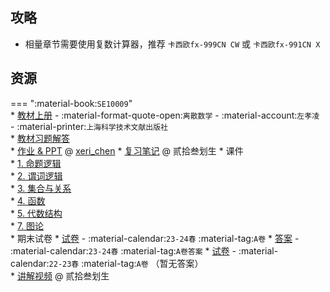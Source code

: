 ## 攻略
- 相量章节需要使用复数计算器，推荐 `卡西欧fx-999CN CW` 或 `卡西欧fx-991CN X`

## 资源  
=== ":material-book:`SE10009`"  
    * [教材上册](http://api.cqu-openlib.cn/file?key=iG5xX2l1584h) - :material-format-quote-open:`离散数学` - :material-account:`左孝凌` - :material-printer:`上海科学技术文献出版社`  
        * [教材习题解答](http://api.cqu-openlib.cn/file?key=ilUVo2l158ra)  
    * [作业 & PPT](https://gitee.com/xeri_chen/discretemathcourse2022) @ [xeri_chen](../contributor/xeri_chen.md)
    * [复习笔记](http://api.cqu-openlib.cn/file?key=iYAdG2l16rud) @ 贰拾叁划生
    * 课件  
        * [1. 命题逻辑](http://api.cqu-openlib.cn/file?key=i2VLG2l47lwd)  
        * [2. 谓词逻辑](http://api.cqu-openlib.cn/file?key=iMBGl2l47m0h)  
        * [3. 集合与关系](http://api.cqu-openlib.cn/file?key=iA1QJ2l47m5c)  
        * [4. 函数](http://api.cqu-openlib.cn/file?key=ibbMo2l47m8f)  
        * [5. 代数结构](http://api.cqu-openlib.cn/file?key=itb3k2l47mgd)  
        * [7. 图论](http://api.cqu-openlib.cn/file?key=ijBbd2l47mna)  
    * 期末试卷
        * [试卷](http://api.cqu-openlib.cn/file?key=ii3zN2xa8u7g) - :material-calendar:`23-24春` :material-tag:`A卷` 
        * [答案](http://api.cqu-openlib.cn/file?key=i5inu2xdsfbi) - :material-calendar:`23-24春` :material-tag:`A卷答案`
        * [试卷](http://api.cqu-openlib.cn/file?key=ip1VA2l15b6h) - :material-calendar:`22-23春` :material-tag:`A卷` （暂无答案）  
            * [讲解视频](https://www.bilibili.com/video/BV1z1421k7JJ) @ 贰拾叁划生